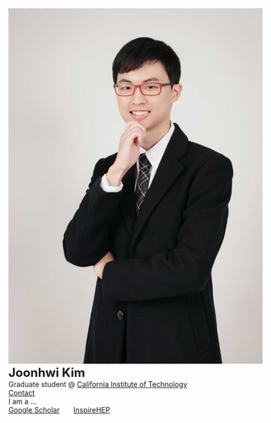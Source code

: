 <div class="container">
    <div class="row">
        <div class="col-md-4 col-lg-4">
            <img src="/images/amiti22-8a-low.jpg" style="max-height:2000px">
        </div>
        <div class="col-md-1 col-lg-1">
        </div>
        <div class="col-md-8 col-lg-8">
            <font size = "+2">
                <b> Joonhwi Kim </b>
            </font> <br>
            Graduate student @
            <a href="https://pma.caltech.edu/people/joonhwi-kim">California Institute of Technology </a> <br>
            <a href="/contact/index.html">Contact </a>
        </div>
    </div> 
</div>

<div class="container">
  I am a ...
</div>

<div class="container>
  <p style="text-align:center">
    <a href="https://scholar.google.com/citations?user=A15RZN4AAAAJ">Google Scholar</a>
    &nbsp;&nbsp;&nbsp;&nbsp;&nbsp;
    <a href="https://inspirehep.net/authors/1926101">InspireHEP</a>
  </p>
</div>

